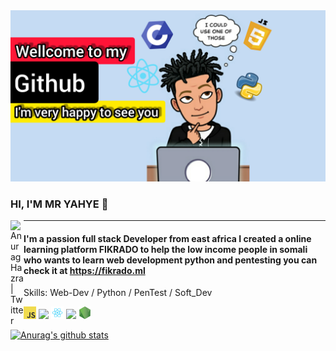 <img src="/InShot_20201027_172944926.jpg">

### HI, I'M MR YAHYE :wave:

<a href="https://twitter.com/mr__yahye">
  <img align="left" alt="Anurag Hazra | Twitter" width="21px" src="https://raw.githubusercontent.com/anuraghazra/anuraghazra/master/assets/twitter.svg" />
</a>

____________________________________________________

#### I'm a passion full stack Developer from east africa I created a online learning platform FIKRADO to help the low income people in somali who wants to learn web development python and pentesting you can check it at https://fikrado.ml

Skills: Web-Dev / Python / PenTest / Soft_Dev
              
<code><img height="20" src="https://raw.githubusercontent.com/github/explore/80688e429a7d4ef2fca1e82350fe8e3517d3494d/topics/javascript/javascript.png"></code>
<code><img height="20" src="https://avatars0.githubusercontent.com/u/1525981?s=200&v=4"></code>
<code><img height="20" src="https://raw.githubusercontent.com/github/explore/80688e429a7d4ef2fca1e82350fe8e3517d3494d/topics/react/react.png"></code>
<code><img height="20" src="https://encrypted-tbn0.gstatic.com/images?q=tbn:ANd9GcTJRJkOQilwCEYo-cNG37E5GQX9XBr_tNrjwM2CZItsfg&s"></code>
<code><img height="20" src="https://raw.githubusercontent.com/github/explore/80688e429a7d4ef2fca1e82350fe8e3517d3494d/topics/nodejs/nodejs.png"></code>    

[![Anurag's github stats](https://github-readme-stats.vercel.app/api?username=fikrado&show_icons=true&theme=radical&bg_color=COLOR4)](https://github.com/anuraghazra/github-readme-stats)
